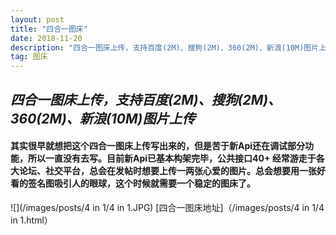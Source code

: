 ```yaml
---
layout: post
title: "四合一图床"
date: 2018-11-20
description: "四合一图床上传，支持百度(2M)、搜狗(2M)、360(2M)、新浪(10M)图片上传"
tag: 图床
---
```


##   *四合一图床上传，支持百度(2M)、搜狗(2M)、360(2M)、新浪(10M)图片上传*
#### 其实很早就想把这个四合一图床上传写出来的，但是苦于新Api还在调试部分功能，所以一直没有去写。目前新Api已基本构架完毕，公共接口40+   经常游走于各大论坛、社交平台，总会在发帖时想要上传一两张心爱的图片。总会想要用一张好看的签名图吸引人的眼球，这个时候就需要一个稳定的图床了。

![](/images/posts/4 in 1/4 in 1.JPG)
[四合一图床地址]（/images/posts/4 in 1/4 in 1.html）
